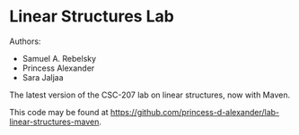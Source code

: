 # Linear Structures Lab

Authors:

* Samuel A. Rebelsky
* Princess Alexander
* Sara Jaljaa

The latest version of the CSC-207 lab on linear structures, now with Maven.

This code may be found at <https://github.com/princess-d-alexander/lab-linear-structures-maven>.



